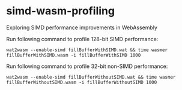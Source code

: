 # simd-wasm-profiling
Exploring SIMD performance improvements in WebAssembly

Run following command to profile 128-bit SIMD performance:
```
wat2wasm --enable-simd fillBufferWithSIMD.wat && time wasmer fillBufferWithSIMD.wasm -i fillBufferWithSIMD 1000
```

Run following command to profile 32-bit non-SIMD performance:
```
wat2wasm --enable-simd fillBufferWithoutSIMD.wat && time wasmer fillBufferWithoutSIMD.wasm -i fillBufferWithoutSIMD 1000
```
